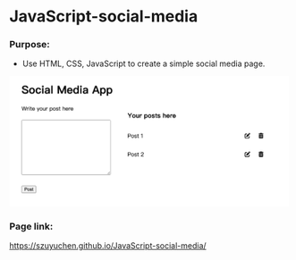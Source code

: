 # JavaScript-social-media

### Purpose: 

- Use HTML, CSS, JavaScript to create a simple social media page.

<img src="https://github.com/szuyuchen/JavaScript-social-media/blob/main/sample-image.png?raw=true" width=500>

### Page link:

https://szuyuchen.github.io/JavaScript-social-media/
